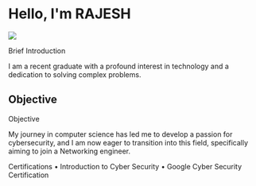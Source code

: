 # Hello, I'm RAJESH
<a href="https://linkedin.com"><img src="https://img.shields.io/badge/-LinkedIn-0072b1?&style=for-the-badge&logo=linkedin&logoColor=white" /></a>

Brief Introduction

I am a recent graduate with a profound interest in technology and a dedication to solving complex problems.

## Objective
Objective 

My journey in computer science has led me to develop a passion for cybersecurity, and I am now eager to transition into this field, specifically aiming to join a Networking engineer.
  
Certifications
•	Introduction to Cyber Security
•	Google Cyber Security Certification
